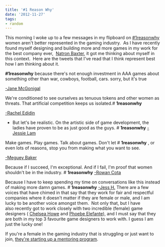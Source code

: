 ```yaml
---
title: '#1 Reason Why'
date: '2012-11-27'
tags:
- random
---
```


This morning I woke up to a few messages in my flipboard on 
[#1reasonwhy](https://twitter.com/search?q=%231reasonwhy&src=typd) women aren't better represented in the gaming industry.  As I have recently found myself designing and building more and more games in my work for the best company ever, 
[Natron Baxter](http://natronbaxter.com), it got me thinking about myself in this context.  Here are the tweets that I've read that I think represent best how I am thinking about it.

**#1reasonwhy**
 because there's not enough investment in AAA games about something other than war, cowboys, football, cars. sorry, but it's true

[-Jane McGonigal](https://twitter.com/avantgame/status/273313205353328640)

We're conditioned to see ourselves as tenuous tokens and other women as threats. That artificial competition keeps us isolated.#
**1reasonwhy**


[-Rachel Edidin](https://twitter.com/RaeBeta/status/273340551858880512)

- But let's be realistic. On the artistic side of game development, the ladies have proven to be as just good as the guys. #
**1reasonwhy**
[-Jessie Lam](https://twitter.com/axl99/status/273299889096626177)

Make games. Play games. Talk about games. Don't let #
**1reasonwhy**
, or even lots of reasons, stop you from making what you want to see.

[-Meguey Baker](https://twitter.com/NightSkyGames/status/273261146067312640)

Because if I succeed, I'm exceptional. And if I fail, I'm proof that women shouldn't be in the industry. #
**1reasonwhy**
[-Rowan Cota](https://twitter.com/sweetpavement/status/273219435408547840)

Because I have to keep spending my time on conversations like this instead of making more damn games. #
**1reasonwhy**
[-Jess H.](https://twitter.com/kleenestar/status/273213981550837762)
There are a few voices that have chimed in that say that they work for fair and respectful companies where it doesn't matter if they are female or male, and I am lucky to be another voice amongst them.  Not only that, but I have also recently got to work closely with two incredible (female) game designers (
[Chelsea Howe](https://twitter.com/manojalpa) and 
[Phoebe Elefante](https://twitter.com/harrishax)), and I must say that they are both in my top 3 favourite game designers to work with. I guess I am just the lucky one!

If you're a female in the gaming industry that is struggling or just want to join, 
[they're starting up a mentoring program](https://twitter.com/search?q=%231reasonmentors&src=rela).
